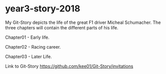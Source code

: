 # year3-story-2018
My Git-Story depicts the life of the great F1 driver Micheal Schumacher. The three chapters will contain the different parts of his life.

Chapter01 - Early life.

Chapter02 - Racing career.

Chapter03 - Later Life.

Link to Git-Story https://github.com/kee01/Git-Story/invitations